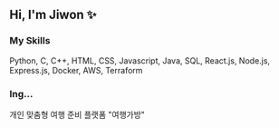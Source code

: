 ## Hi, I'm Jiwon ✨

### My  Skills
Python, C, C++, HTML, CSS, Javascript, Java, SQL, React.js, Node.js, Express.js, Docker, AWS, Terraform

### Ing...
개인 맞춤형 여행 준비 플랫폼 "여행가방"


<!--
**jeonjionly/jeonjionly** is a ✨ _special_ ✨ repository because its `README.md` (this file) appears on your GitHub profile.

Here are some ideas to get you started:

- 🔭 I’m currently working on ...
- 🌱 I’m currently learning ...
- 👯 I’m looking to collaborate on ...
- 🤔 I’m looking for help with ...
- 💬 Ask me about ...
- 📫 How to reach me: ...
- 😄 Pronouns: ...
- ⚡ Fun fact: ...
-->
